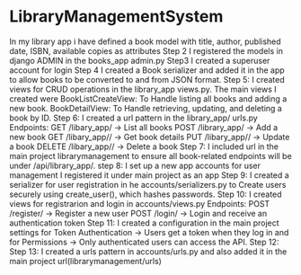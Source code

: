 # LibraryManagementSystem
In my library app i have defined a book model with title, author, published date, ISBN, available copies as attributes
Step 2
I registered the models in django ADMIN in the books_app admin.py
Step3
I created a superuser account for login
Step 4
I created a Book serializer and added it in the app to allow books to be converted to and from JSON format.
Step 5:
I created views for CRUD operations in the library_app views.py. The main views I created were
    BookListCreateView: To Handle listing all books and adding a new book.
    BookDetailView: To Handle retrieving, updating, and deleting a book by ID.
Step 6: 
I created a url pattern in the library_app/ urls.py
Endpoints:
GET /libary_app/ → List all books
POST /library_app/ → Add a new book
GET /libary_app/<id>/ → Get book details
PUT /libary_app/<id>/ → Update a book
DELETE /libary_app/<id>/ → Delete a book
Step 7:
I included url in the main project librarymanagement to ensure all book-related endpoints will be under /api/library_app/.
step 8:
I set up a new app accounts for user management
I registered it under main project as an app
Step 9:
I created a serializer for user registration in he accounts/serializers.py to Create users securely using create_user(), which hashes passwords.
Step 10:
I created views for registrarion and login in accounts/views.py
Endpoints:
    POST /register/ → Register a new user
    POST /login/ → Login and receive an authentication token
Step 11:
I created a configuration in the main project settings for Token Authentication → Users get a token when they log in and for Permissions → Only authenticated users can access the API.
Step 12:
Step 13:
I created a urls pattern in accounts/urls.py and also added it in the main project url(librarymanagement/urls)








